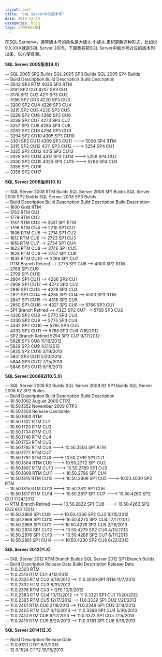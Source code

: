```yaml
---
layout: post
title: "SQL Server中的版本号"
date: 2013-12-30
categories: blog
tags: [博客园迁移]
---
```


在SQL Server中，通常版本号的命名是大版本.小版本.累积更新这种形式，比如说9.X.XXX就是SQL Server 2005。下面我将把SQL Server中版本号对应的版本列出来，以方便查阅。

**SQL Server 2005版本\(9.X\)**

\-- SQL 2005 SP2 Builds SQL 2005 SP3 Builds SQL 2005 SP4 Builds   
\-- Build Description Build Description Build Description   
\-- 3042 SP2 RTM 4035 SP3 RTM   
\-- 3161 SP2 CU1 4207 SP3 CU1   
\-- 3175 SP2 CU2 4211 SP3 CU2   
\-- 3186 SP2 CU3 4220 SP3 CU3   
\-- 3200 SP2 CU4 4226 SP3 CU4   
\-- 3215 SP2 CU5 4230 SP3 CU5   
\-- 3228 SP2 CU6 4266 SP3 CU6   
\-- 3239 SP2 CU7 4273 SP3 CU7   
\-- 3257 SP2 CU8 4285 SP3 CU8   
\-- 3282 SP2 CU9 4294 SP3 CU9   
\-- 3294 SP2 CU10 4305 SP3 CU10   
\-- 3301 SP2 CU11 4309 SP3 CU11 ---> 5000 SP4 RTM   
\-- 3315 SP2 CU12 4311 SP3 CU12 ---> 5254 SP4 CU1   
\-- 3325 SP2 CU13 4315 SP3 CU13   
\-- 3328 SP2 CU14 4317 SP3 CU14 ---> 5259 SP4 CU2   
\-- 3330 SP2 CU15 4325 SP3 CU15 ---> 5266 SP4 CU3   
\-- 3355 SP2 CU16   
\-- 3356 SP2 CU17

**SQL Server 2008版本\(10.X\)**

\-- SQL Server 2008 RTM Builds SQL Server 2008 SP1 Builds SQL Server 2008 SP2 Builds SQL Server 2008 SP3 Builds   
\-- Build Description Build Description Build Description Build Description   
\-- 1600 Gold RTM   
\-- 1763 RTM CU1   
\-- 1779 RTM CU2   
\-- 1787 RTM CU3 --> 2531 SP1 RTM   
\-- 1798 RTM CU4 --> 2710 SP1 CU1   
\-- 1806 RTM CU5 --> 2714 SP1 CU2   
\-- 1812 RTM CU6 --> 2723 SP1 CU3   
\-- 1818 RTM CU7 --> 2734 SP1 CU4   
\-- 1823 RTM CU8 --> 2746 SP1 CU5   
\-- 1828 RTM CU9 --> 2757 SP1 CU6   
\-- 1835 RTM CU10 --> 2766 SP1 CU7   
\-- RTM Branch Retired --> 2775 SP1 CU8 --> 4000 SP2 RTM   
\-- 2789 SP1 CU9   
\-- 2799 SP1 CU10   
\-- 2804 SP1 CU11 --> 4266 SP2 CU1   
\-- 2808 SP1 CU12 --> 4272 SP2 CU2   
\-- 2816 SP1 CU13 --> 4279 SP2 CU3   
\-- 2821 SP1 CU14 --> 4285 SP2 CU4 --> 5500 SP3 RTM   
\-- 2847 SP1 CU15 --> 4316 SP2 CU5   
\-- 2850 SP1 CU16 --> 4321 SP2 CU6 --> 5766 SP3 CU1   
\-- SP1 Branch Retired --> 4323 SP2 CU7 --> 5768 SP3 CU2   
\-- 4326 SP2 CU8 --> 5770 SP3 CU3   
\-- 4330 SP2 CU9 --> 5775 SP3 CU4   
\-- 4332 SP2 CU10 --> 5785 SP3 CU5   
\-- 4333 SP2 CU11 --> 5788 SP3 CU6 7/16/2012   
\-- SP2 Branch Retired 5794 SP3 CU7 9/17/2012   
\-- 5828 SP3 CU8 11/19/2012   
\-- 5829 SP3 CU9 1/21/2013   
\-- 5835 SP3 CU10 3/19/2013   
\-- 5841 SP3 CU11 5/20/2013   
\-- 5844 SP3 CU12 7/15/2013   
\-- 5846 SP3 CU13 9/16/2013

**SQL Server 2008R2\(10.5.X\)**

\-- SQL Server 2008 R2 Builds SQL Server 2008 R2 SP1 Builds SQL Server 2008 R2 SP2 Builds   
\-- Build Description Build Description Build Description   
\-- 10.50.1092 August 2009 CTP2   
\-- 10.50.1352 November 2009 CTP3   
\-- 10.50.1450 Release Candidate   
\-- 10.50.1600 RTM   
\-- 10.50.1702 RTM CU1   
\-- 10.50.1720 RTM CU2   
\-- 10.50.1734 RTM CU3   
\-- 10.50.1746 RTM CU4   
\-- 10.50.1753 RTM CU5   
\-- 10.50.1765 RTM CU6 ---> 10.50.2500 SP1 RTM   
\-- 10.50.1777 RTM CU7   
\-- 10.50.1797 RTM CU8 ---> 10.50.2769 SP1 CU1   
\-- 10.50.1804 RTM CU9 ---> 10.50.2772 SP1 CU2   
\-- 10.50.1807 RTM CU10 ---> 10.50.2789 SP1 CU3   
\-- 10.50.1809 RTM CU11 ---> 10.50.2796 SP1 CU4   
\-- 10.50.1810 RTM CU12 ---> 10.50.2806 SP1 CU5 ---> 10.50.4000 SP2 RTM   
\-- 10.50.1815 RTM CU13 ---> 10.50.2811 SP1 CU6   
\-- 10.50.1817 RTM CU14 ---> 10.50.2817 SP1 CU7 ---> 10.50.4260 SP2 CU1 7/24/2012   
\-- RTM Branch Retired ---> 10.50.2822 SP1 CU8 ---> 10.50.4263 SP2 CU2 8/31/2012   
\-- 10.50.2866 SP1 CU9 ---> 10.50.4266 SP2 CU3 10/15/2012   
\-- 10.50.2868 SP1 CU10 ---> 10.50.4270 SP2 CU4 12/17/2012   
\-- 10.50.2869 SP1 CU11 ---> 10.50.4276 SP2 CU5 2/18/2013   
\-- 10.50.2874 SP1 CU12 ---> 10.50.4279 SP2 CU6 4/15/2013   
\-- 10.50.2876 SP1 CU13 ---> 10.50.4286 SP2 CU7 6/17/2013   
\-- 10.50.2881 SP1 CU14 ---> 10.50.4290 SP2 CU8 8/22/2013   


**SQL Server 2012\(11.X\)**

\-- SQL Server 2012 RTM Branch Builds SQL Server 2012 SP1 Branch Builds   
\-- Build Description Release Date Build Description Release Date   
\-- 11.0.2300 RTM   
\-- 11.0.2316 RTM CU1 4/12/2012   
\-- 11.0.2325 RTM CU2 6/18/2012 --> 11.0.3000 SP1 RTM 11/7/2012   
\-- 11.0.2332 RTM CU3 8/31/2012   
\-- 11.0.2376 RTM CU3 + QFE 10/9/2012   
\-- 11.0.2383 RTM CU4 10/15/2012 --> 11.0.3321 SP1 CU1 11/20/2012   
\-- 11.0.2395 RTM CU5 12/17/2012 --> 11.0.3339 SP1 CU2 1/21/2013   
\-- 11.0.2401 RTM CU6 2/18/2013 --> 11.0.3349 SP1 CU3 3/18/2013   
\-- 11.0.2405 RTM CU7 4/15/2013 --> 11.0 3368 SP1 CU4 5/30/2013   
\-- 11.0.2410 RTM CU8 6/17/2013 --> 11.0.3373 SP1 CU5 7/15/2013   
\-- 11.0.2419 RTM CU9 8/20/2013 --> 11.0.3381 SP1 CU6 9/16/2013

**SQL Server 2014\(12.X\)**

  
\-- Build Description Release Date   
\-- 11.0.9120 CTP1 6/2/2013   
\-- 12.0.1524 CTP2 10/15/2013
